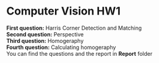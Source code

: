 # Computer Vision HW1

**First question:** Harris Corner Detection and Matching <br />
**Second question:** Perspective <br />
**Third question:** Homogeraphy <br />
**Fourth question:** Calculating homogeraphy <br />
You can find the questions and the report in **Report** folder
